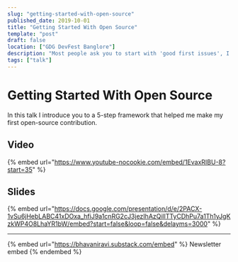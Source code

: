 ```yaml
---
slug: "getting-started-with-open-source"
published_date: 2019-10-01
title: "Getting Started With Open Source"
template: "post"
draft: false
location: ["GDG DevFest Banglore"]
description: "Most people ask you to start with 'good first issues', I think that's a problem. In this talk I share 5 simple steps to contribute to any opensource project."
tags: ["talk"]
---
```


# Getting Started With Open Source

In this talk I introduce you to a 5-step framework that helped me make my first open-source contribution.

## Video

{% embed url="https://www.youtube-nocookie.com/embed/1EvaxRIBU-8?start=35" %}

## Slides

{% embed url="https://docs.google.com/presentation/d/e/2PACX-1vSu6jHebLABC41xDOxa_hfiJ9a1cnRG2cJ3jezIhAzQillTTyCDhPu7a1Th1yJgKzkWP4O8LhaYR1bW/embed?start=false&loop=false&delayms=3000" %}

---

{% embed url="https://bhavaniravi.substack.com/embed" %}
Newsletter embed
{% endembed %}
